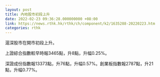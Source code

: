 ```yaml
---
layout: post
title: 內地股市初段上升
date: 2022-02-23 09:36:28.000000000 +08:00
link: https://news.rthk.hk/rthk/ch/component/k2/1635288-20220223.htm
categories: rthk
---
```


滬深股市在開市初段上升。

上證綜合指數較早時報3465點，升8點，升幅0.25%。

深證成份指數報13373點，升76點，升幅0.57%。創業板指數報2787點，升21點，升幅0.77%。
